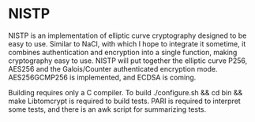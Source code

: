 NISTP
=====

NISTP is an implementation of elliptic curve cryptography designed to be easy
to use. Similar to NaCl, with which I hope to integrate it sometime, it
combines authentication and encryption into a single function, making
cryptography easy to use. NISTP will put together the elliptic curve P256,
AES256 and the Galois/Counter authenticated encryption mode. AES256GCMP256 is implemented,
and ECDSA is coming.

Building requires only a C compiler. To build ./configure.sh && cd bin && make
Libtomcrypt is required to build tests. PARI is required to interpret some tests, and there
is an awk script for summarizing tests.